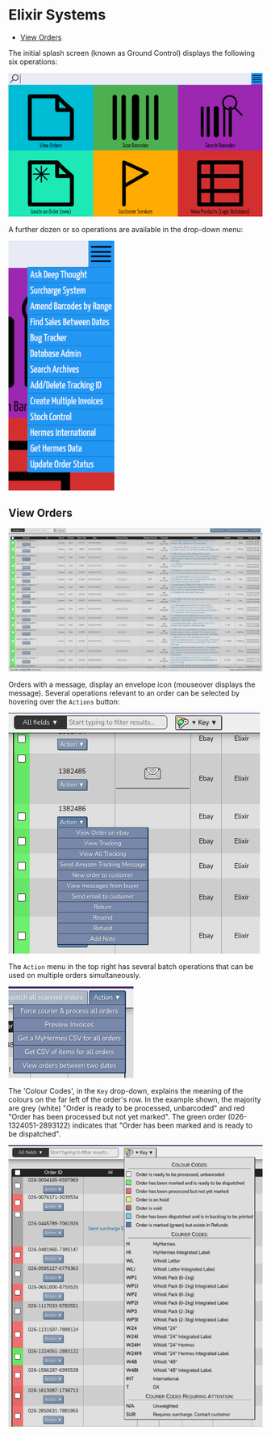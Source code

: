 # Elixir Systems

* [View Orders](#view-orders)

The initial splash screen (known as Ground Control) displays the following six operations:

![Image of Ground Control](docs/imgs/ground_control.png)

A further dozen or so operations are available in the drop-down menu:

![Image of Ground Control drop-down](docs/imgs/gc_menu.png)

## View Orders

![Image of View Orders](docs/imgs/view_orders.png)

Orders with a message, display an envelope icon (mouseover displays the message). Several operations relevant to an order can be selected by hovering over the `Actions` button:

![Image of action menu and messages](docs/imgs/vo_action_menu_and_messages.png)

The `Action` menu in the top right has several batch operations that can be used on multiple orders simultaneously.

![Image of batch actions](docs/imgs/batch_actions.png)

The 'Colour Codes', in the `Key` drop-down, explains the meaning of the colours on the far left of the order's row. In the example shown, the majority are grey (white) "Order is ready to be processed, unbarcoded" and red "Order has been processed but not yet marked". The green order (026-1324051-2893122) indicates that "Order has been marked and is ready to be dispatched".

![Image of view orders key](docs/imgs/vo_key.png)
